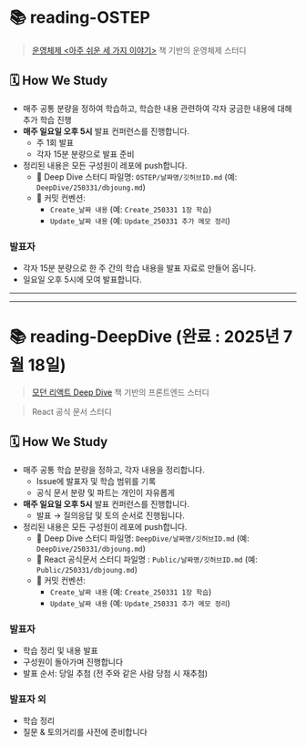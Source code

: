 
# 📚 reading-OSTEP

> [운영체제 <아주 쉬운 세 가지 이야기>](https://product.kyobobook.co.kr/detail/S000210725203) 책 기반의 운영체제 스터디

## 🗓️ How We Study

- 매주 공통 분량을 정하여 학습하고, 학습한 내용 관련하여 각자 궁금한 내용에 대해 추가 학습 진행
- **매주 일요일 오후 5시** 발표 컨퍼런스를 진행합니다.
  - 주 1회 발표
  - 각자 15분 분량으로 발표 준비
- 정리된 내용은 모든 구성원이 레포에 push합니다.
  - 📁 Deep Dive 스터디 파일명: `OSTEP/날짜명/깃허브ID.md` (예: `DeepDive/250331/dbjoung.md`)
  - 📝 커밋 컨벤션:
    - `Create_날짜 내용` (예: `Create_250331 1장 학습`)
    - `Update_날짜 내용` (예: `Update_250331 추가 메모 정리`)

### 발표자
- 각자 15분 분량으로 한 주 간의 학습 내용을 발표 자료로 만들어 옵니다.
- 일요일 오후 5시에 모여 발표합니다. 

---
---

# 📚 reading-DeepDive (완료 : 2025년 7월 18일)

> [모던 리액트 Deep Dive](https://product.kyobobook.co.kr/detail/S000210725203) 책 기반의 프론트엔드 스터디

> React 공식 문서 스터디

## 🗓️ How We Study

- 매주 공통 학습 분량을 정하고, 각자 내용을 정리합니다.
  - Issue에 발표자 및 학습 범위를 기록
  - 공식 문서 분량 및 파트는 개인이 자유롭게
- **매주 일요일 오후 5시** 발표 컨퍼런스를 진행합니다.
  - 발표 → 질의응답 및 토의 순서로 진행됩니다.
- 정리된 내용은 모든 구성원이 레포에 push합니다.
  - 📁 Deep Dive 스터디 파일명: `DeepDive/날짜명/깃허브ID.md` (예: `DeepDive/250331/dbjoung.md`)
  - 📁 React 공식문서 스터디 파일명 : `Public/날짜명/깃허브ID.md` (예: `Public/250331/dbjoung.md`) 
  - 📝 커밋 컨벤션:
    - `Create_날짜 내용` (예: `Create_250331 1장 학습`)
    - `Update_날짜 내용` (예: `Update_250331 추가 메모 정리`)

### 발표자
- 학습 정리 및 내용 발표
- 구성원이 돌아가며 진행합니다
- 발표 순서: 당일 추첨 (전 주와 같은 사람 당첨 시 재추첨)

### 발표자 외
- 학습 정리
- 질문 & 토의거리를 사전에 준비합니다
